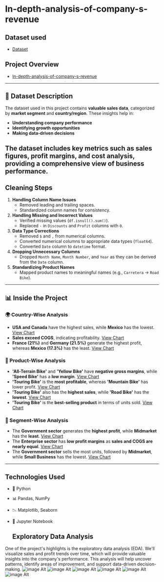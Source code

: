 # In-depth-analysis-of-company-s-revenue

## Dataset used 
- <a href="https://github.com/RohitKumar649/In-depth-analysis-of-company-s-revenue/blob/main/In-depth%20analysis%20of%20%20company's%20revenue.csv">Dataset</a>

## Project Overview
- <a href="https://github.com/RohitKumar649/In-depth-analysis-of-company-s-revenue/blob/main/In-depth%20analysis%20of%20%20company's%20revenue%20Pproject.ipynb">In-depth-analysis-of-company-s-revenue</a>
----
## 📂 Dataset Description  
The dataset used in this project contains **valuable sales data**, categorized by **market segment** and **country/region**. These insights help in:  
- **Understanding company performance**  
- **Identifying growth opportunities**  
- **Making data-driven decisions**  

The dataset includes key metrics such as **sales figures, profit margins, and cost analysis**, providing a comprehensive view of business performance.
----

## Cleaning Steps
1. **Handling Column Name Issues**
   - Removed leading and trailing spaces.
   - Standardized column names for consistency.
2. **Handling Missing and Incorrect Values**
   - Verified missing values (`df.isnull().sum()`).
   - Replaced `-` in `Discounts` and `Profit` columns with `0`.
3. **Data Type Corrections**
   - Removed `$` and `,` from numerical columns.
   - Converted numerical columns to appropriate data types (`float64`).
   - Converted `Date` column to `datetime` format.
4. **Dropping Unnecessary Columns**
   - Dropped `Month Name`, `Month Number`, and `Year` as they can be derived from the `Date` column.
5. **Standardizing Product Names**
   - Mapped product names to meaningful names (e.g., `Carretera` → `Road Bike`).

  -----
  ## 📊 Inside the Project  

### 🌍 Country-Wise Analysis  
- **USA and Canada** have the highest sales, while **Mexico** has the lowest. <a href="https://github.com/RohitKumar649/In-depth-analysis-of-company-s-revenue/blob/main/Sales%20wise%20Country.png">View Chart</a>
- **Sales exceed COGS**, indicating profitability. <a href="https://github.com/RohitKumar649/In-depth-analysis-of-company-s-revenue/blob/main/COGS%20Sales%20By%20Country.png">View Chart</a>  
- **France (21%)** and **Germany (21.5%)** generate the highest profit, whereas **Mexico (17.3%)** has the least. <a href="https://github.com/RohitKumar649/In-depth-analysis-of-company-s-revenue/blob/main/Country%20wise%20Profit.png">View Chart</a> 

### 🚴 Product-Wise Analysis  
- **'All-Terrain Bike'** and **'Yellow Bike'** have **negative gross margins**, while **'Speed Bike'** has a **low margin**. <a href="https://github.com/RohitKumar649/In-depth-analysis-of-company-s-revenue/blob/main/Product%20wise%20sales.png">View Chart</a> 
- **'Touring Bike'** is the **most profitable**, whereas **'Mountain Bike'** has lower profit. <a href="https://github.com/RohitKumar649/In-depth-analysis-of-company-s-revenue/blob/main/Product%20of%20Profit.png">View Chart</a> 
- **'Touring Bike'** also has the **highest sales**, while **'Road Bike'** has the **lowest**. <a href="https://github.com/RohitKumar649/In-depth-analysis-of-company-s-revenue/blob/main/Gross%20sales%20and%20COGS.png">View Chart</a> 
- **'Touring Bike'** is the **best-selling product** in terms of units sold. <a href="https://github.com/RohitKumar649/In-depth-analysis-of-company-s-revenue/blob/main/Units%20Sold.png">View Chart</a> 

### 🏢 Segment-Wise Analysis  
- The **Government sector** generates the **highest profit**, while **Midmarket** has the **least**. <a href="https://github.com/RohitKumar649/In-depth-analysis-of-company-s-revenue/blob/main/Segment%20wise%20Profit.png">View Chart</a> 
- The **Enterprise sector** has **low profit margins** as **sales and COGS are nearly equal**. <a href="https://github.com/RohitKumar649/In-depth-analysis-of-company-s-revenue/blob/main/Sales%20and%20COGS%20By%20Segment.png">View Chart</a> 
- The **Government sector** sells the most units, followed by **Midmarket**, while **Small Business** has the lowest. <a href="https://github.com/RohitKumar649/In-depth-analysis-of-company-s-revenue/blob/main/Units%20Sold%20by%20segment%20.png">View Chart</a>
- ----
## Technologies Used
- 🐍 Python
- 📊 Pandas, NumPy
- 📉 Matplotlib, Seaborn
- 💾 Jupyter Notebook

  ## Exploratory Data Analysis
One of the project's highlights is the exploratory data analysis (EDA). We'll visualize sales and profit trends over time, which will provide valuable insights into the company's performance. This analysis will help uncover patterns, identify areas of improvement, and support data-driven decision-making.
![image Alt](https://github.com/RohitKumar649/In-depth-analysis-of-company-s-revenue/blob/main/COGS%20Sales%20By%20Country.png)
![image Alt](https://github.com/RohitKumar649/In-depth-analysis-of-company-s-revenue/blob/main/Country%20wise%20Profit.png)
![image Alt](https://github.com/RohitKumar649/In-depth-analysis-of-company-s-revenue/blob/main/Product%20wise%20sales.png)
![image Alt](https://github.com/RohitKumar649/In-depth-analysis-of-company-s-revenue/blob/main/Product%20of%20Profit.png)
![image Alt](https://github.com/RohitKumar649/In-depth-analysis-of-company-s-revenue/blob/main/Sales%20and%20COGS%20By%20Segment.png)
![image Alt](https://github.com/RohitKumar649/In-depth-analysis-of-company-s-revenue/blob/main/Segment%20wise%20Profit.png)
